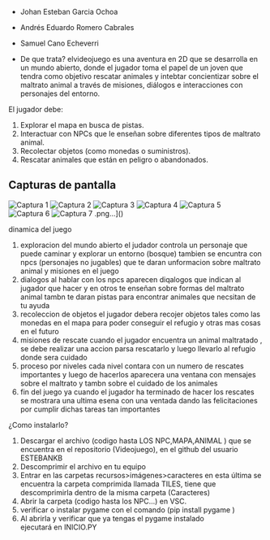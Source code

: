 - Johan Esteban Garcia Ochoa 
- Andrés Eduardo Romero Cabrales 
- Samuel Cano Echeverri


- De que trata?
elvideojuego es una aventura en 2D que se desarrolla en un mundo abierto, 
donde el jugador toma el papel de un joven que tendra como objetivo rescatar animales y intebtar 
concientizar sobre el maltrato animal a través de  misiones, diálogos e interacciones 
con personajes del entorno.

El jugador debe:

1. Explorar el mapa en busca de pistas.
2. Interactuar con NPCs que le enseñan sobre diferentes tipos de maltrato animal.
3. Recolectar objetos (como monedas o suministros).
4. Rescatar animales que están en peligro o abandonados.

Capturas de pantalla
-

![Captura 1](https://github.com/user-attachments/assets/76f6d063-2ba0-4d80-9fd1-31aa4beb400c)
![Captura 2 ](https://github.com/user-attachments/assets/ab1c5d51-4e41-4f9d-a7ad-caf312b06c97)
![Captura 3](https://github.com/user-attachments/assets/52a753d2-c0de-4234-b758-a00424f1d182)
![Captura 4](https://github.com/user-attachments/assets/72a9861b-beee-4779-a648-611b532882dd)
![Captura 5](https://github.com/user-attachments/assets/b2118b3e-339c-484c-87ca-ebe9f099ce12)
![Captura 6](https://github.com/user-attachments/assets/7d724a5b-df5d-4a86-8750-068c7dc3562f)
![Captura 7](https://github.com/user-attachments/assets/9986758c-50e6-4c4f-95e4-75b2df9f6f35)
.png…]()

dinamica del juego 

1. exploracion del mundo abierto
   el judador controla un personaje que puede caminar y explorar un entorno (bosque)
   tambien se encuntra con npcs (personajes no jugables) que te daran unformacion
   sobre maltrato animal y misiones en el juego 
2. dialogos
   al hablar con los npcs aparecen diqalogos que indican al jugador que hacer y en otros te
   enseñan sobre formas del maltrato animal
   tambn te daran pistas para encontrar animales que necsitan de tu ayuda
3. recoleccion de objetos
   el jugador debera recojer objetos tales como las monedas en el mapa para poder conseguir
   el refugio y otras mas cosas en el futuro
4. misiones de rescate
   cuando el jugador encuentra un animal maltratado , se debe realizar una accion parsa rescatarlo
   y luego llevarlo al refugio donde sera cuidado
5. proceso por niveles
   cada nivel contara con un numero de rescates importantes y luego de hacerlos aparecera una
   ventana con mensajes sobre el maltrato y tambn sobre el cuidado de los animales
6. fin del juego
   ya cuando el jugador ha terminado de hacer los rescates se mostrara una ultima esena con
   una ventada dando las felicitaciones por cumplir dichas tareas tan importantes 
   


¿Como instalarlo?

1. Descargar el archivo (codigo hasta LOS NPC,MAPA,ANIMAL ) que se encuentra en el repositorio (Videojuego),
   en el github del usuario ESTEBANKB
2. Descomprimir el archivo en tu equipo 
3. Entrar en las carpetas recursos>imágenes>caracteres en esta última se encuentra la carpeta comprimida llamada TILES, tiene que descomprimirla dentro de la misma carpeta (Caracteres)
4. Abrir la carpeta (codigo hasta los NPC...) en VSC.
5. verificar o instalar  pygame con el comando  (pip install pygame )
6. Al abrirla y verificar que ya tengas el pygame instalado ejecutará en INICIO.PY
